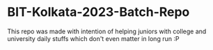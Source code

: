 # BIT-Kolkata-2023-Batch-Repo
This repo was made with intention of helping juniors with college and university daily stuffs which don't even matter in long run :P

